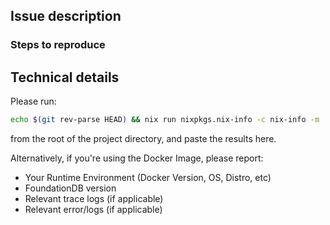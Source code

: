 ## Issue description



### Steps to reproduce



## Technical details

Please run:

```bash
echo $(git rev-parse HEAD) && nix run nixpkgs.nix-info -c nix-info -m
```

from the root of the project directory, and paste the results here.

Alternatively, if you're using the Docker Image, please report:

- Your Runtime Environment (Docker Version, OS, Distro, etc)
- FoundationDB version
- Relevant trace logs (if applicable)
- Relevant error/logs (if applicable)
